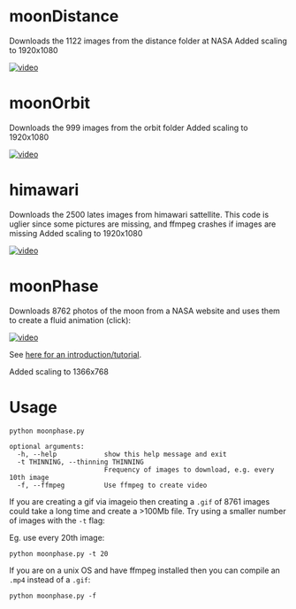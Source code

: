 # moonDistance
Downloads the 1122 images from the distance folder at NASA
Added scaling to 1920x1080

[![video](https://img.youtube.com/vi/D48lmI_Sb28/0.jpg)](https://youtu.be/D48lmI_Sb28)

# moonOrbit
Downloads the 999 images from the orbit folder
Added scaling to 1920x1080

[![video](https://img.youtube.com/vi/xIVGC1HEWyU/0.jpg)](https://youtu.be/xIVGC1HEWyU)

# himawari
Downloads the 2500 lates images from himawari sattellite. This code is uglier since some pictures are missing,
and ffmpeg crashes if images are missing
Added scaling to 1920x1080

[![video](https://img.youtube.com/vi/IstgFh7EE6Y/0.jpg)](https://www.youtube.com/watch?v=IstgFh7EE6Y)

# moonPhase
Downloads 8762 photos of the moon from a NASA website and uses them to create a fluid animation (click):

[![video](https://img.youtube.com/vi/0tjY13kYnZs/0.jpg)](https://youtu.be/0tjY13kYnZs)

See [here for an introduction/tutorial](https://nicholasfarrow.com/Creating-a-Moon-Animation-Using-NASA-Images-and-Python/).

Added scaling to 1366x768
# Usage
```
python moonphase.py
```

```
optional arguments:
  -h, --help            show this help message and exit
  -t THINNING, --thinning THINNING
                        Frequency of images to download, e.g. every 10th image
  -f, --ffmpeg          Use ffmpeg to create video
```

If you are creating a gif via imageio then creating a `.gif` of 8761 images could take a long time and create a >100Mb file. Try using a smaller number of images with the `-t` flag:

Eg. use every 20th image:
```
python moonphase.py -t 20
```

If you are on a unix OS and have ffmpeg installed then you can compile an `.mp4` instead of a `.gif`:
```
python moonphase.py -f
```
